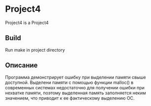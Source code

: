 # Project4
Project4 is a Project4

## Build
Run make in project directory

## Описание
Программа демонстрирует ошибку при выделении памяти свыше доступной.
Выделени памяти с помощью функции malloc() в современных системах недостаточно
для получении ошибки при нехватке памяти, поэтому выделенная память заполняется
неким значением, что приводит к ее фактическому выделению ОС.
